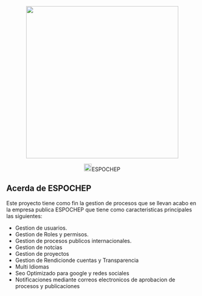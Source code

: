 <p align="center"><a href="https://laravel.com" target="_blank"><img src="https://raw.githubusercontent.com/laravel/art/master/logo-lockup/5%20SVG/2%20CMYK/1%20Full%20Color/laravel-logolockup-cmyk-red.svg" width="400"></a></p>

<p align="center"><a href="https://laravel.com" target="_blank"><img src="https://espochep.com.ec/fotos/favicon.webp" width="20"></a>ESPOCHEP</p>


## Acerda de ESPOCHEP

Este proyecto tiene como fin la gestion de procesos que se llevan acabo en la empresa publica ESPOCHEP que tiene como caracteristicas principales las siguientes:

- Gestion de usuarios.
- Gestion de Roles y permisos.
- Gestion de procesos publicos internacionales.
- Gestion de notcias
- Gestion de proyectos
- Gestion de Rendicionde cuentas y Transparencia
- Multi Idiomas
- Seo Optimizado para google y redes sociales
- Notificaciones mediante correos electronicos de aprobacion de procesos y publicaciones
